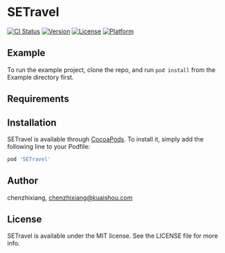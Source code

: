 # SETravel

[![CI Status](https://img.shields.io/travis/chenzhixiang/SETravel.svg?style=flat)](https://travis-ci.org/chenzhixiang/SETravel)
[![Version](https://img.shields.io/cocoapods/v/SETravel.svg?style=flat)](https://cocoapods.org/pods/SETravel)
[![License](https://img.shields.io/cocoapods/l/SETravel.svg?style=flat)](https://cocoapods.org/pods/SETravel)
[![Platform](https://img.shields.io/cocoapods/p/SETravel.svg?style=flat)](https://cocoapods.org/pods/SETravel)

## Example

To run the example project, clone the repo, and run `pod install` from the Example directory first.

## Requirements

## Installation

SETravel is available through [CocoaPods](https://cocoapods.org). To install
it, simply add the following line to your Podfile:

```ruby
pod 'SETravel'
```

## Author

chenzhixiang, chenzhixiang@kuaishou.com

## License

SETravel is available under the MIT license. See the LICENSE file for more info.
